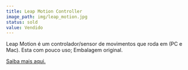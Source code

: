 ```yaml
---
title: Leap Motion Controller
image_path: img/leap_motion.jpg
status: sold
value: Vendido
---
```

Leap Motion é um controlador/sensor de movimentos que roda em (PC e Mac). Esta com pouco uso; Embalagem original.

<a href="https://www.leapmotion.com/">Saiba mais aqui.</a>